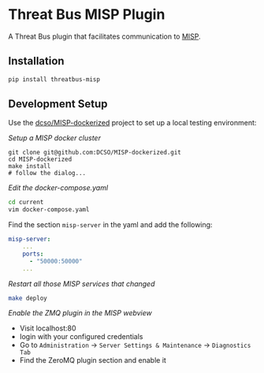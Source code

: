 Threat Bus MISP Plugin
======================

A Threat Bus plugin that facilitates communication to [MISP](https://www.misp-project.org/).

## Installation

```sh
pip install threatbus-misp
```

## Development Setup

Use the [dcso/MISP-dockerized](https://github.com/DCSO/MISP-dockerized) project to set up a local testing environment:

*Setup a MISP docker cluster*
```
git clone git@github.com:DCSO/MISP-dockerized.git
cd MISP-dockerized
make install
# follow the dialog...
```

*Edit the docker-compose.yaml*

```sh
cd current
vim docker-compose.yaml
```
Find the section `misp-server` in the yaml and add the following:

```yaml
misp-server:
    ...
    ports:
      - "50000:50000"
    ...
```

*Restart all those MISP services that changed*

```sh
make deploy
```

*Enable the ZMQ plugin in the MISP webview*

- Visit localhost:80
- login with your configured credentials
- Go to `Administration` -> `Server Settings & Maintenance` -> `Diagnostics Tab`
- Find the ZeroMQ plugin section and enable it

